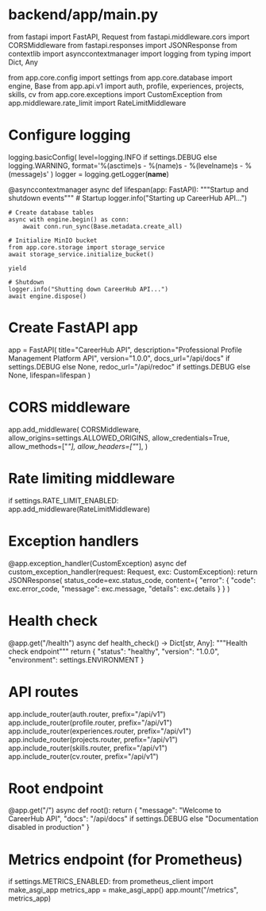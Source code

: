 # backend/app/main.py

from fastapi import FastAPI, Request
from fastapi.middleware.cors import CORSMiddleware
from fastapi.responses import JSONResponse
from contextlib import asynccontextmanager
import logging
from typing import Dict, Any

from app.core.config import settings
from app.core.database import engine, Base
from app.api.v1 import auth, profile, experiences, projects, skills, cv
from app.core.exceptions import CustomException
from app.middleware.rate_limit import RateLimitMiddleware

# Configure logging
logging.basicConfig(
    level=logging.INFO if settings.DEBUG else logging.WARNING,
    format='%(asctime)s - %(name)s - %(levelname)s - %(message)s'
)
logger = logging.getLogger(__name__)


@asynccontextmanager
async def lifespan(app: FastAPI):
    """Startup and shutdown events"""
    # Startup
    logger.info("Starting up CareerHub API...")
    
    # Create database tables
    async with engine.begin() as conn:
        await conn.run_sync(Base.metadata.create_all)
    
    # Initialize MinIO bucket
    from app.core.storage import storage_service
    await storage_service.initialize_bucket()
    
    yield
    
    # Shutdown
    logger.info("Shutting down CareerHub API...")
    await engine.dispose()


# Create FastAPI app
app = FastAPI(
    title="CareerHub API",
    description="Professional Profile Management Platform API",
    version="1.0.0",
    docs_url="/api/docs" if settings.DEBUG else None,
    redoc_url="/api/redoc" if settings.DEBUG else None,
    lifespan=lifespan
)

# CORS middleware
app.add_middleware(
    CORSMiddleware,
    allow_origins=settings.ALLOWED_ORIGINS,
    allow_credentials=True,
    allow_methods=["*"],
    allow_headers=["*"],
)

# Rate limiting middleware
if settings.RATE_LIMIT_ENABLED:
    app.add_middleware(RateLimitMiddleware)


# Exception handlers
@app.exception_handler(CustomException)
async def custom_exception_handler(request: Request, exc: CustomException):
    return JSONResponse(
        status_code=exc.status_code,
        content={
            "error": {
                "code": exc.error_code,
                "message": exc.message,
                "details": exc.details
            }
        }
    )


# Health check
@app.get("/health")
async def health_check() -> Dict[str, Any]:
    """Health check endpoint"""
    return {
        "status": "healthy",
        "version": "1.0.0",
        "environment": settings.ENVIRONMENT
    }


# API routes
app.include_router(auth.router, prefix="/api/v1")
app.include_router(profile.router, prefix="/api/v1")
app.include_router(experiences.router, prefix="/api/v1")
app.include_router(projects.router, prefix="/api/v1")
app.include_router(skills.router, prefix="/api/v1")
app.include_router(cv.router, prefix="/api/v1")


# Root endpoint
@app.get("/")
async def root():
    return {
        "message": "Welcome to CareerHub API",
        "docs": "/api/docs" if settings.DEBUG else "Documentation disabled in production"
    }


# Metrics endpoint (for Prometheus)
if settings.METRICS_ENABLED:
    from prometheus_client import make_asgi_app
    metrics_app = make_asgi_app()
    app.mount("/metrics", metrics_app)